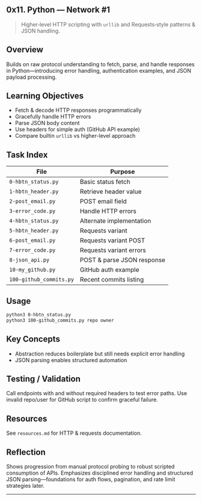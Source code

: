 ## 0x11. Python — Network #1

> Higher‑level HTTP scripting with `urllib` and Requests‑style patterns & JSON handling.

## Overview

Builds on raw protocol understanding to fetch, parse, and handle responses in Python—introducing error handling, authentication examples, and JSON payload processing.

## Learning Objectives

- Fetch & decode HTTP responses programmatically
- Gracefully handle HTTP errors
- Parse JSON body content
- Use headers for simple auth (GitHub API example)
- Compare builtin `urllib` vs higher-level approach

## Task Index

| File                    | Purpose                    |
| ----------------------- | -------------------------- |
| `0-hbtn_status.py`      | Basic status fetch         |
| `1-hbtn_header.py`      | Retrieve header value      |
| `2-post_email.py`       | POST email field           |
| `3-error_code.py`       | Handle HTTP errors         |
| `4-hbtn_status.py`      | Alternate implementation   |
| `5-hbtn_header.py`      | Requests variant           |
| `6-post_email.py`       | Requests variant POST      |
| `7-error_code.py`       | Requests variant errors    |
| `8-json_api.py`         | POST & parse JSON response |
| `10-my_github.py`       | GitHub auth example        |
| `100-github_commits.py` | Recent commits listing     |

## Usage

```bash
python3 0-hbtn_status.py
python3 100-github_commits.py repo owner
```

## Key Concepts

- Abstraction reduces boilerplate but still needs explicit error handling
- JSON parsing enables structured automation

## Testing / Validation

Call endpoints with and without required headers to test error paths. Use invalid repo/user for GitHub script to confirm graceful failure.

## Resources

See `resources.md` for HTTP & requests documentation.

## Reflection

Shows progression from manual protocol probing to robust scripted consumption of APIs. Emphasizes disciplined error handling and structured JSON parsing—foundations for auth flows, pagination, and rate limit strategies later.

---
